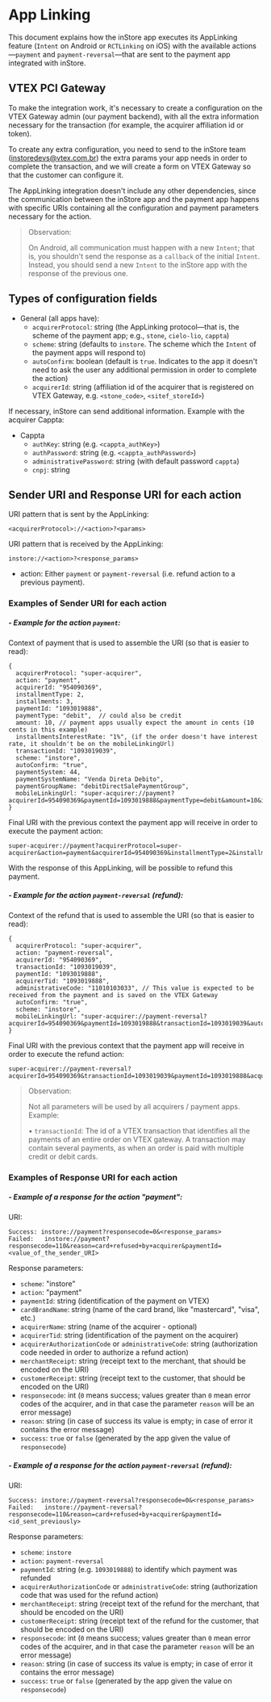 # App Linking

This document explains how the inStore app executes its AppLinking feature (`Intent` on Android or `RCTLinking` on iOS) with the available actions—`payment` and `payment-reversal`—that are sent to the payment app integrated with inStore.

## VTEX PCI Gateway

To make the integration work, it's necessary to create a configuration on the VTEX Gateway admin (our payment backend), with all the extra information necessary for the transaction (for example, the acquirer affiliation id or token).

To create any extra configuration, you need to send to the inStore team (instoredevs@vtex.com.br) the extra params your app needs in order to complete the transaction, and we will create a form on VTEX Gateway so that the customer can configure it.

The AppLinking integration doesn't include any other dependencies, since the communication between the inStore app and the payment app happens with specific URIs containing all the configuration and payment parameters necessary for the action.

> Observation:
>
> On Android, all communication must happen with a new `Intent`; that is, you shouldn't send the response as a `callback` of the initial `Intent`. Instead, you should send a new `Intent` to the inStore app with the response of the previous one.

## Types of configuration fields

* General (all apps have):
  * `acquirerProtocol`: string (the AppLinking protocol—that is, the scheme of the payment app; e.g., `stone`, `cielo-lio`, `cappta`)
  * `scheme`: string (defaults to `instore`. The scheme which the `Intent` of the payment apps will respond to)
  * `autoConfirm`: boolean (default is `true`. Indicates to the app it doesn't need to ask the user any additional permission in order to complete the action)
  * `acquirerId`: string (affiliation id of the acquirer that is registered on VTEX Gateway, e.g. `<stone_code>`, `<sitef_storeId>`)

If necessary, inStore can send additional information. Example with the acquirer Cappta:

* Cappta
  * `authKey`: string (e.g. `<cappta_authKey>`)
  * `authPassword`: string (e.g. `<cappta_authPassword>`)
  * `administrativePassword`: string (with default password `cappta`)
  * `cnpj`: string


## Sender URI and Response URI for each action

URI pattern that is sent by the AppLinking:

```
<acquirerProtocol>://<action>?<params>
```

URI pattern that is received by the AppLinking:

```
instore://<action>?<response_params>
```

* action: Either `payment` or `payment-reversal` (i.e. refund action to a previous payment).

### Examples of Sender URI for each action

##### - Example for the action `payment`:

Context of payment that is used to assemble the URI (so that is easier to read):

```
{
  acquirerProtocol: "super-acquirer",
  action: "payment",
  acquirerId: "954090369",
  installmentType: 2,
  installments: 3,
  paymentId: "1093019888",
  paymentType: "debit",  // could also be credit
  amount: 10, // payment apps usually expect the amount in cents (10 cents in this example)
  installmentsInterestRate: "1%", (if the order doesn't have interest rate, it shouldn't be on the mobileLinkingUrl)
  transactionId: "1093019039",
  scheme: "instore",
  autoConfirm: "true",
  paymentSystem: 44,
  paymentSystemName: "Venda Direta Debito",
  paymentGroupName: "debitDirectSalePaymentGroup",
  mobileLinkingUrl: "super-acquirer://payment?acquirerId=954090369&paymentId=1093019888&paymentType=debit&amount=10&installments=3&transactionId=1093019039&autoConfirm=true&scheme=instore"
}
```

Final URI with the previous context the payment app will receive in order to execute the payment action:

```
super-acquirer://payment?acquirerProtocol=super-acquirer&action=payment&acquirerId=954090369&installmentType=2&installments=3&paymentId=1093019888&paymentType=debit&amount=10&installmentsInterestRate=1%&transactionId=1093019039&paymentSystem=44&paymentSystemName=Venda%20Direta%20Debito&paymentGroupName=debitDirectSalePaymentGroup&scheme=instore&autoConfirm=true
```

With the response of this AppLinking, will be possible to refund this payment.


##### - Example for the action `payment-reversal` (refund):

Context of the refund that is used to assemble the URI (so that is easier to read):

```
{
  acquirerProtocol: "super-acquirer",
  action: "payment-reversal",
  acquirerId: "954090369",
  transactionId: "1093019039",
  paymentId: "1093019888",
  acquirerTid: "1093019888",
  administrativeCode: "11010103033", // This value is expected to be received from the payment and is saved on the VTEX Gateway
  autoConfirm: "true",
  scheme: "instore",
  mobileLinkingUrl: "super-acquirer://payment-reversal?acquirerId=954090369&paymentId=1093019888&transactionId=1093019039&autoConfirm=true&scheme=instore"
}
```

Final URI with the previous context that the payment app will receive in order to execute the refund action:

```
super-acquirer://payment-reversal?acquirerId=954090369&transactionId=1093019039&paymentId=1093019888&acquirerTid=1093019888&administrativeCode=11010103033&autoConfirm=true&scheme=instore
```

> Observation:
>
> Not all parameters will be used by all acquirers / payment apps. Example:
>
> • `transactionId`: The id of a VTEX transaction that identifies all the payments of an entire order on VTEX gateway. A transaction may contain several payments, as when an order is paid with multiple credit or debit cards.


### Examples of Response URI for each action

##### - Example of a response for the action "payment":

URI:

```
Success: instore://payment?responsecode=0&<response_params>
Failed:   instore://payment?responsecode=110&reason=card+refused+by+acquirer&paymentId=<value_of_the_sender_URI>
```

Response parameters:
  * `scheme`: "instore"
  * `action`: "payment"
  * `paymentId`: string (identification of the payment on VTEX)
  * `cardBrandName`: string (name of the card brand, like "mastercard", "visa", etc.)
  * `acquirerName`: string (name of the acquirer - optional)
  * `acquirerTid`: string (identification of the payment on the acquirer)
  * `acquirerAuthorizationCode` or `administrativeCode`: string (authorization code needed in order to authorize a refund action)
  * `merchantReceipt`: string (receipt text to the merchant, that should be encoded on the URI)
  * `customerReceipt`: string (receipt text to the customer, that should be encoded on the URI)
  * `responsecode`: int (`0` means success; values greater than `0` mean error codes of the acquirer, and in that case the parameter `reason` will be an error message)
  * `reason`: string (in case of success its value is empty; in case of error it contains the error message)
  * `success`: `true` or `false` (generated by the app given the value of `responsecode`)


##### - Example of a response for the action `payment-reversal` (refund):

URI:

```
Success: instore://payment-reversal?responsecode=0&<response_params>
Failed:   instore://payment-reversal?responsecode=110&reason=card+refused+by+acquirer&paymentId=<id_sent_previously>
```

Response parameters:
  * `scheme`: `instore`
  * `action`: `payment-reversal`
  * `paymentId`: string (e.g. `1093019888`) to identify which payment was refunded
  * `acquirerAuthorizationCode` or `administrativeCode`: string (authorization code that was used for the refund action)
  * `merchantReceipt`: string (receipt text of the refund for the merchant, that should be encoded on the URI)
  * `customerReceipt`: string (receipt text of the refund for the customer, that should be encoded on the URI)
  * `responsecode`: int (`0` means success; values greater than `0` mean error codes of the acquirer, and in that case the parameter `reason` will be an error message)
  * `reason`: string (in case of success its value is empty; in case of error it contains the error message)
  * `success`: `true` or `false` (generated by the app given the value on `responsecode`)

